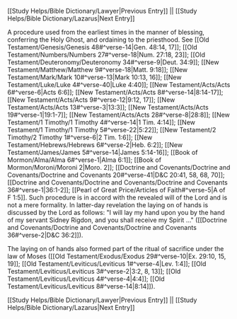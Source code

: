 [[Study Helps/Bible Dictionary/Lawyer|Previous Entry]]  ||  [[Study Helps/Bible Dictionary/Lazarus|Next Entry]]

 A procedure used from the earliest times in the manner of blessing, conferring the Holy Ghost, and ordaining to the priesthood. See [[Old Testament/Genesis/Genesis 48#^verse-14|Gen. 48:14, 17]]; [[Old Testament/Numbers/Numbers 27#^verse-18|Num. 27:18, 23]]; [[Old Testament/Deuteronomy/Deuteronomy 34#^verse-9|Deut. 34:9]]; [[New Testament/Matthew/Matthew 9#^verse-18|Matt. 9:18]]; [[New Testament/Mark/Mark 10#^verse-13|Mark 10:13, 16]]; [[New Testament/Luke/Luke 4#^verse-40|Luke 4:40]]; [[New Testament/Acts/Acts 6#^verse-6|Acts 6:6]]; [[New Testament/Acts/Acts 8#^verse-14|8:14-17]]; [[New Testament/Acts/Acts 9#^verse-12|9:12, 17]]; [[New Testament/Acts/Acts 13#^verse-3|13:3]]; [[New Testament/Acts/Acts 19#^verse-1|19:1-7]]; [[New Testament/Acts/Acts 28#^verse-8|28:8]]; [[New Testament/1 Timothy/1 Timothy 4#^verse-14|1 Tim. 4:14]]; [[New Testament/1 Timothy/1 Timothy 5#^verse-22|5:22]]; [[New Testament/2 Timothy/2 Timothy 1#^verse-6|2 Tim. 1:6]]; [[New Testament/Hebrews/Hebrews 6#^verse-2|Heb. 6:2]]; [[New Testament/James/James 5#^verse-14|James 5:14-16]]; [[Book of Mormon/Alma/Alma 6#^verse-1|Alma 6:1]]; [[Book of Mormon/Moroni/Moroni 2|Moro. 2]]; [[Doctrine and Covenants/Doctrine and Covenants/Doctrine and Covenants 20#^verse-41|D&C 20:41, 58, 68, 70]]; [[Doctrine and Covenants/Doctrine and Covenants/Doctrine and Covenants 36#^verse-1|36:1-2]]; [[Pearl of Great Price/Articles of Faith#^verse-5|A of F 1:5]]. Such procedure is in accord with the revealed will of the Lord and is not a mere formality. In latter-day revelation the laying on of hands is discussed by the Lord as follows: "I will lay my hand upon you by the hand of my servant Sidney Rigdon, and you shall receive my Spirit ..." ([[Doctrine and Covenants/Doctrine and Covenants/Doctrine and Covenants 36#^verse-2|D&C 36:2]]).

 The laying on of hands also formed part of the ritual of sacrifice under the law of Moses ([[Old Testament/Exodus/Exodus 29#^verse-10|Ex. 29:10, 15, 19]]; [[Old Testament/Leviticus/Leviticus 1#^verse-4|Lev. 1:4]]; [[Old Testament/Leviticus/Leviticus 3#^verse-2|3:2, 8, 13]]; [[Old Testament/Leviticus/Leviticus 4#^verse-4|4:4]]; [[Old Testament/Leviticus/Leviticus 8#^verse-14|8:14]]).

[[Study Helps/Bible Dictionary/Lawyer|Previous Entry]]  ||  [[Study Helps/Bible Dictionary/Lazarus|Next Entry]]